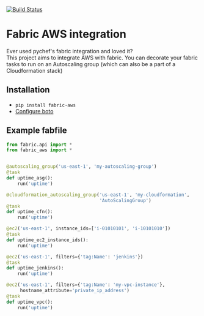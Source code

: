 [![Build Status](https://travis-ci.org/EverythingMe/fabric-aws.svg?branch=master)](https://travis-ci.org/EverythingMe/fabric-aws)

# Fabric AWS integration

Ever used pychef's fabric integration and loved it?  
This project aims to integrate AWS with fabric. You can decorate your fabric tasks to run on an Autoscaling group (which can also be a part of a Cloudformation stack)

## Installation
* `pip install fabric-aws`
* [Configure boto](http://boto.readthedocs.org/en/latest/boto_config_tut.html)

## Example fabfile

```python
from fabric.api import *
from fabric_aws import *


@autoscaling_group('us-east-1', 'my-autoscaling-group')
@task
def uptime_asg():
    run('uptime')

@cloudformation_autoscaling_group('us-east-1', 'my-cloudformation',
                                  'AutoScalingGroup')
@task
def uptime_cfn():
    run('uptime')

@ec2('us-east-1', instance_ids=['i-01010101', 'i-10101010'])
@task
def uptime_ec2_instance_ids():
    run('uptime')

@ec2('us-east-1', filters={'tag:Name': 'jenkins'})
@task
def uptime_jenkins():
    run('uptime')

@ec2('us-east-1', filters={'tag:Name': 'my-vpc-instance'},
     hostname_attribute='private_ip_address')
@task
def uptime_vpc():
    run('uptime')
```
